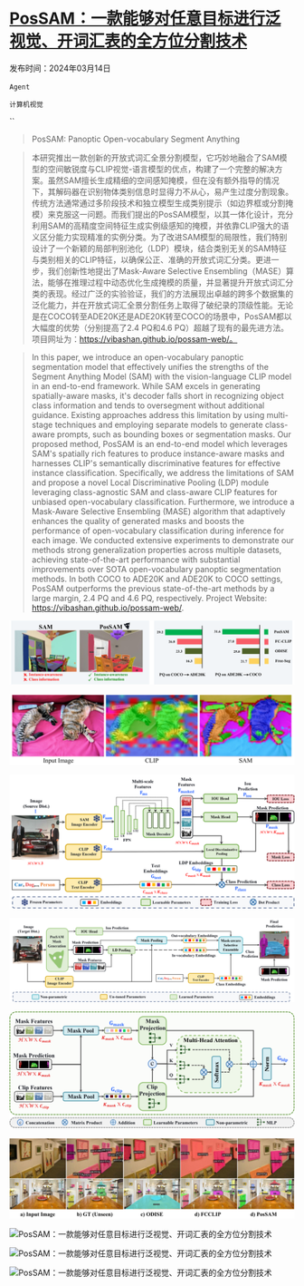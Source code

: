 # [PosSAM：一款能够对任意目标进行泛视觉、开词汇表的全方位分割技术](https://arxiv.org/abs/2403.09620)

发布时间：2024年03月14日

`Agent`

`计算机视觉`

``

> PosSAM: Panoptic Open-vocabulary Segment Anything

> 本研究推出一款创新的开放式词汇全景分割模型，它巧妙地融合了SAM模型的空间敏锐度与CLIP视觉-语言模型的优点，构建了一个完整的解决方案。虽然SAM擅长生成精细的空间感知掩模，但在没有额外指导的情况下，其解码器在识别物体类别信息时显得力不从心，易产生过度分割现象。传统方法通常通过多阶段技术和独立模型生成类别提示（如边界框或分割掩模）来克服这一问题。而我们提出的PosSAM模型，以其一体化设计，充分利用SAM的高精度空间特征生成实例级感知的掩模，并依靠CLIP强大的语义区分能力实现精准的实例分类。为了改进SAM模型的局限性，我们特别设计了一个新颖的局部判别池化（LDP）模块，结合类别无关的SAM特征与类别相关的CLIP特征，以确保公正、准确的开放式词汇分类。更进一步，我们创新性地提出了Mask-Aware Selective Ensembling（MASE）算法，能够在推理过程中动态优化生成掩模的质量，并显著提升开放式词汇分类的表现。经过广泛的实验验证，我们的方法展现出卓越的跨多个数据集的泛化能力，并在开放式词汇全景分割任务上取得了破纪录的顶级性能。无论是在COCO转至ADE20K还是ADE20K转至COCO的场景中，PosSAM都以大幅度的优势（分别提高了2.4 PQ和4.6 PQ）超越了现有的最先进方法。项目网址为：https://vibashan.github.io/possam-web/。

> In this paper, we introduce an open-vocabulary panoptic segmentation model that effectively unifies the strengths of the Segment Anything Model (SAM) with the vision-language CLIP model in an end-to-end framework. While SAM excels in generating spatially-aware masks, it's decoder falls short in recognizing object class information and tends to oversegment without additional guidance. Existing approaches address this limitation by using multi-stage techniques and employing separate models to generate class-aware prompts, such as bounding boxes or segmentation masks. Our proposed method, PosSAM is an end-to-end model which leverages SAM's spatially rich features to produce instance-aware masks and harnesses CLIP's semantically discriminative features for effective instance classification. Specifically, we address the limitations of SAM and propose a novel Local Discriminative Pooling (LDP) module leveraging class-agnostic SAM and class-aware CLIP features for unbiased open-vocabulary classification. Furthermore, we introduce a Mask-Aware Selective Ensembling (MASE) algorithm that adaptively enhances the quality of generated masks and boosts the performance of open-vocabulary classification during inference for each image. We conducted extensive experiments to demonstrate our methods strong generalization properties across multiple datasets, achieving state-of-the-art performance with substantial improvements over SOTA open-vocabulary panoptic segmentation methods. In both COCO to ADE20K and ADE20K to COCO settings, PosSAM outperforms the previous state-of-the-art methods by a large margin, 2.4 PQ and 4.6 PQ, respectively. Project Website: https://vibashan.github.io/possam-web/.

![PosSAM：一款能够对任意目标进行泛视觉、开词汇表的全方位分割技术](../../../paper_images/2403.09620/x1.png)

![PosSAM：一款能够对任意目标进行泛视觉、开词汇表的全方位分割技术](../../../paper_images/2403.09620/x2.png)

![PosSAM：一款能够对任意目标进行泛视觉、开词汇表的全方位分割技术](../../../paper_images/2403.09620/Archi_v3.png)

![PosSAM：一款能够对任意目标进行泛视觉、开词汇表的全方位分割技术](../../../paper_images/2403.09620/fig4_possam_inference.png)

![PosSAM：一款能够对任意目标进行泛视觉、开词汇表的全方位分割技术](../../../paper_images/2403.09620/fig5_ldp_temp.png)

![PosSAM：一款能够对任意目标进行泛视觉、开词汇表的全方位分割技术](../../../paper_images/2403.09620/x3.png)

![PosSAM：一款能够对任意目标进行泛视觉、开词汇表的全方位分割技术](../../../paper_images/2403.09620/x4.png)

![PosSAM：一款能够对任意目标进行泛视觉、开词汇表的全方位分割技术](../../../paper_images/2403.09620/x5.png)

![PosSAM：一款能够对任意目标进行泛视觉、开词汇表的全方位分割技术](../../../paper_images/2403.09620/x6.png)
